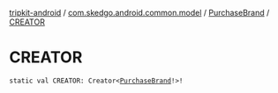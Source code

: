 [tripkit-android](../../index.md) / [com.skedgo.android.common.model](../index.md) / [PurchaseBrand](index.md) / [CREATOR](./-c-r-e-a-t-o-r.md)

# CREATOR

`static val CREATOR: Creator<`[`PurchaseBrand`](index.md)`!>!`